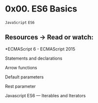 # 0x00. ES6 Basics

` JavaScript ` ` ES6 `

## Resources -> Read or watch:

*ECMAScript 6 - ECMAScript 2015

Statements and declarations

Arrow functions

Default parameters

Rest parameter

Javascript ES6 — Iterables and Iterators
